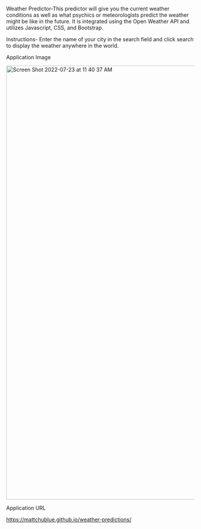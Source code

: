 Weather Predictor-This predictor will give you the current weather conditions as well as what psychics or meteorologists predict the weather might be like in the future.  It is integrated using the Open Weather API and utilizes Javascript, CSS, and Bootstrap.

Instructions-  Enter the name of your city in the search field and click search to display the weather anywhere in the world.

Application Image 
 
<img width="1160" alt="Screen Shot 2022-07-23 at 11 40 37 AM" src="https://user-images.githubusercontent.com/100176161/180616745-48d86e97-b553-4b8b-b0f7-6b033427dbc4.png">

Application URL

https://mattchublue.github.io/weather-predictions/
